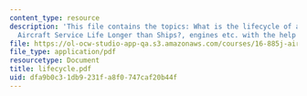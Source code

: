 ```yaml
---
content_type: resource
description: 'This file contains the topics: What is the lifecycle of an Aircraft?,
  Aircraft Service Life Longer than Ships?, engines etc. with the help of examples.'
file: https://ol-ocw-studio-app-qa.s3.amazonaws.com/courses/16-885j-aircraft-systems-engineering-fall-2004/dfa9b0c31db9231fa8f0747caf20b44f_lifecycle.pdf
file_type: application/pdf
resourcetype: Document
title: lifecycle.pdf
uid: dfa9b0c3-1db9-231f-a8f0-747caf20b44f
---
```

